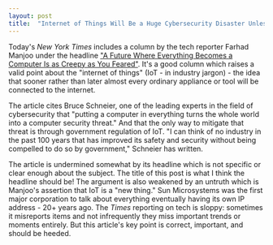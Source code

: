 ```yaml
---
layout: post
title:  "Internet of Things Will Be a Huge Cybersecurity Disaster Unless Regulated"
---
```


Today's *New York Times* includes a column by the tech reporter Farhad Manjoo under the headline ["A Future Where Everything Becomes a Computer Is as Creepy as You Feared"](https://nyti.ms/2A3ROIt). It's a good column which raises a  valid point about the "internet of things" (IoT - in industry jargon) - the idea that sooner rather than later almost every ordinary appliance or tool will be connected to the internet.

The article cites Bruce Schneier, one of the leading experts in the field of cybersecurity that "putting a computer in everything turns the whole world into a computer security threat." And that the only way to mitigate that threat is through government regulation of IoT. "I can think of no industry in the past 100 years that has improved its safety and security without being compelled to do so by government," Schneier has written.

The article is undermined somewhat by its headline which is not specific or clear enough about the subject. The title of this post is what I think the headline should be! The argument is also weakened by an untruth which is Manjoo's assertion that IoT is a "new thing." Sun Microsystems was the first major corporation to talk about everything eventually having its own IP address - 20+ years ago.  The *Times* reporting on tech is sloppy: sometimes it misreports items and not infrequently they miss important trends or moments entirely. But this article's key point is correct, important, and should be heeded.
